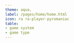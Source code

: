 ```yaml
---
theme: aqua,
label: /pages/home/home.html
icon: ra ra-player-pyromaniac
table: 
- game system
- game type
---
```

<div data-pages></div>